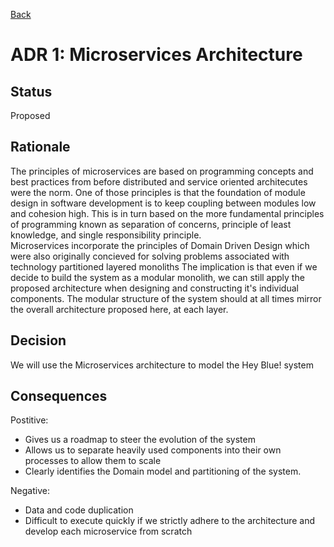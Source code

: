 [Back](/Readme.md)

# ADR 1: Microservices Architecture

## Status  
Proposed

## Rationale 
The principles of microservices are based on programming concepts and best practices from before distributed and service oriented architecutes were the norm. One of those principles is that the foundation of module design in software development is to keep coupling between modules low and cohesion high. This is in turn based on the more fundamental principles of programming known as separation of concerns, principle of least knowledge, and single responsibility principle.  
 Microservices incorporate the principles of Domain Driven Design which were also originally concieved for solving problems associated with technology partitioned layered monoliths
 The implication is that even if we decide to build the system as a modular monolith, we can still apply the proposed architecture when designing and constructing it's individual components. The modular structure of the system should at all times mirror the overall architecture proposed here, at each layer.

## Decision   
We will use the Microservices architecture to model the Hey Blue! system

## Consequences  
Postitive:
+ Gives us a roadmap to steer the evolution of the system
+ Allows us to separate heavily used components into their own processes to allow them to scale
+ Clearly identifies the Domain model and partitioning of the system.  

Negative:  
+ Data and code duplication
+ Difficult to execute quickly if we strictly adhere to the architecture and develop each microservice from scratch